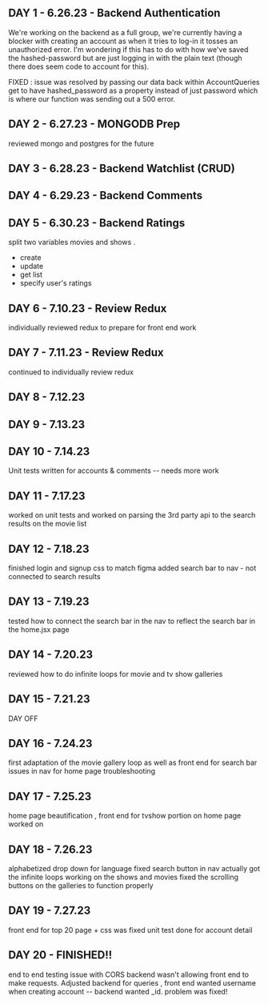 ## DAY 1 - 6.26.23 - Backend Authentication
We're working on the backend as a full group, we're currently having a blocker with creating an account as when it tries to log-in it tosses an unauthorized error. I'm wondering if this has to do with how we've saved the hashed-password but are just logging in with the plain text (though there does seem code to account for this).

FIXED : issue was resolved by passing our data back within AccountQueries get to have hashed_password as a property instead of just password which is where our function was sending out a 500 error.

## DAY 2 - 6.27.23 - MONGODB Prep
reviewed mongo and postgres for the future

## DAY 3 - 6.28.23 - Backend Watchlist (CRUD)

## DAY 4 - 6.29.23 - Backend Comments


## DAY 5 - 6.30.23 - Backend Ratings
split two variables movies and shows .
* create
* update
* get list
* specify user's ratings

## DAY 6 - 7.10.23 - Review Redux
individually reviewed redux to prepare for front end work

## DAY 7 - 7.11.23 - Review Redux
continued to individually review redux

## DAY 8 - 7.12.23

## DAY 9 - 7.13.23

## DAY 10 - 7.14.23
Unit tests written for accounts & comments -- needs more work

## DAY 11 - 7.17.23
worked on unit tests and worked on parsing the 3rd party api to the search results on the movie list

## DAY 12 - 7.18.23
finished login and signup css to match figma
added search bar to nav - not connected to search results


## DAY 13 - 7.19.23
tested how to connect the search bar in the nav to reflect the search bar in the home.jsx page

## DAY 14 - 7.20.23
reviewed how to do infinite loops for movie and tv show galleries

## DAY 15 - 7.21.23
DAY OFF

## DAY 16 - 7.24.23
first adaptation of the movie gallery loop as well as front end for search bar issues in nav for home page troubleshooting

## DAY 17 - 7.25.23
home page beautification , front end for tvshow portion on home page worked on

## DAY 18 - 7.26.23
alphabetized drop down for language
fixed search button in nav
actually got the infinite loops working on the shows and movies
fixed the scrolling buttons on the galleries to function properly

## DAY 19 - 7.27.23
front end for top 20 page + css was fixed
unit test done for account detail

## DAY 20 - FINISHED!!
end to end testing
issue with CORS backend wasn't allowing front end to make requests. Adjusted backend for queries , front end wanted username when creating account -- backend wanted _id. problem was fixed!

